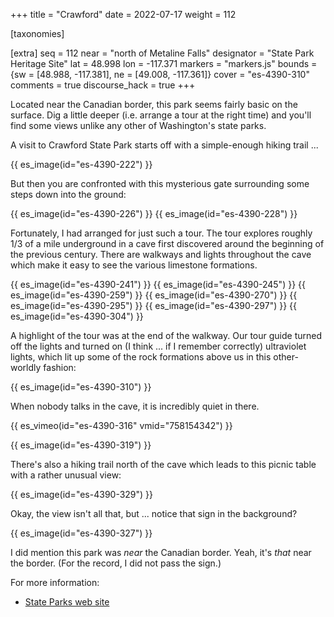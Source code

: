 +++
title = "Crawford"
date = 2022-07-17
weight = 112

[taxonomies]

[extra]
seq = 112
near = "north of Metaline Falls"
designator = "State Park Heritage Site"
lat = 48.998
lon = -117.371
markers = "markers.js"
bounds = {sw = [48.988, -117.381], ne = [49.008, -117.361]}
cover = "es-4390-310"
comments = true
discourse_hack = true
+++

Located near the Canadian border, this park seems fairly basic on the surface. Dig a little deeper (i.e. arrange a tour at the right time) and you'll find some views unlike any other of Washington's state parks.

<!-- more -->

A visit to Crawford State Park starts off with a simple-enough hiking trail ...

{{ es_image(id="es-4390-222") }}

But then you are confronted with this mysterious gate surrounding some steps down into the ground:

{{ es_image(id="es-4390-226") }}
{{ es_image(id="es-4390-228") }}

Fortunately, I had arranged for just such a tour. The tour explores roughly 1/3 of a mile underground in a cave first discovered around the beginning of the previous century. There are walkways and lights throughout the cave which make it easy to see the various limestone formations.

{{ es_image(id="es-4390-241") }}
{{ es_image(id="es-4390-245") }}
{{ es_image(id="es-4390-259") }}
{{ es_image(id="es-4390-270") }}
{{ es_image(id="es-4390-295") }}
{{ es_image(id="es-4390-297") }}
{{ es_image(id="es-4390-304") }}

A highlight of the tour was at the end of the walkway. Our tour guide turned off the lights and turned on (I think ... if I remember correctly) ultraviolet lights, which lit up some of the rock formations above us in this other-worldly fashion:

{{ es_image(id="es-4390-310") }}

When nobody talks in the cave, it is incredibly quiet in there.

{{ es_vimeo(id="es-4390-316" vmid="758154342") }}

{{ es_image(id="es-4390-319") }}

There's also a hiking trail north of the cave which leads to this picnic table with a rather unusual view:

{{ es_image(id="es-4390-329") }}

Okay, the view isn't all that, but ... notice that sign in the background?

{{ es_image(id="es-4390-327") }}

I did mention this park was _near_ the Canadian border. Yeah, it's _that_ near the border. (For the record, I did not pass the sign.)

For more information:

* [State Parks web site](https://www.parks.wa.gov/492/Crawford)
